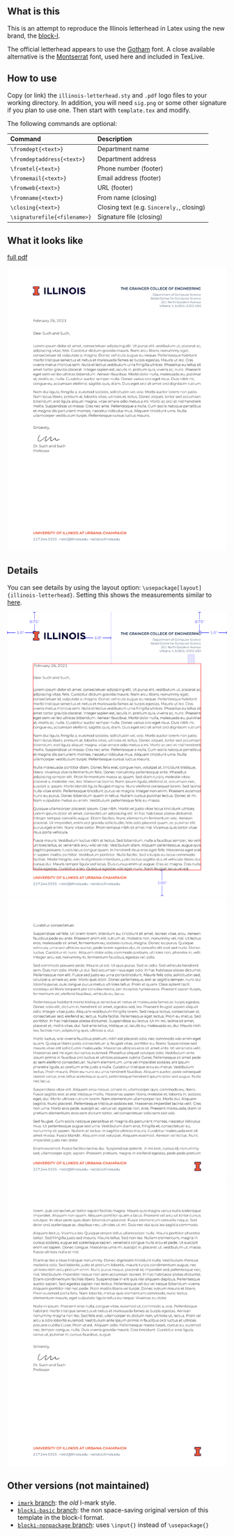 ## What is this

This is an attempt to reproduce the Illinois letterhead in Latex using the new brand, the [block-I](https://marketing.illinois.edu/design/logo).

The official letterhead appears to use the [Gotham](https://www.typography.com/fonts/gotham/overview/) font.  A close available alternative is the [Montserrat](https://ctan.org/tex-archive/fonts/montserrat?lang=en) font,  used here and included in TexLive.

## How to use

Copy (or link) the `illinois-letterhead.sty` and `.pdf` logo files to your working directory.  In addition, you will need `sig.png` or some other signature if you plan to use one.  Then start with `template.tex` and modify.

The following commands are optional:

| Command                      | Description                               |
| :------                      | :------                                   |
| `\fromdept{<text>}`          | Department name                           |
| `\fromdeptaddress{<text>}`   | Department address                        |
| `\fromtel{<text>}`           | Phone number (footer)                     |
| `\fromemail{<text>}`         | Email address (footer)                    |
| `\fromweb{<text>}`           | URL (footer)                              |
| `\fromname{<text>}`          | From name (closing)                       |
| `\closing{<text>}`           | Closing text (e.g. `Sincerely,`, closing) |
| `\signaturefile{<filename>}` | Signature file (closing)                  |


## What it looks like

[full pdf](./example/example.pdf)

![example](./example/example.png "example")

## Details

You can see details by using the layout option: `\usepackage[layout]{illinois-letterhead}`.  Setting this shows the measurements similar to [here](https://creativeservices.illinois.edu/brand/pdf/stationery/letterhead.pdf).

![example](./example/example-layout-0.png "example")
![example](./example/example-layout-1.png "example")
![example](./example/example-layout-2.png "example")

## Other versions (not maintained)

- [`imark` branch](https://github.com/lukeolson/illinois-letterhead/tree/imark): the *old* I-mark style.
- [`blocki-basic` branch](https://github.com/lukeolson/illinois-letterhead/tree/blocki-basic): the non space-saving original version of this template in the block-I format.
- [`blocki-nonpackage` branch](https://github.com/lukeolson/illinois-letterhead/tree/blocki-nonpackage): uses `\input{}` instead of `\usepackage{}`
